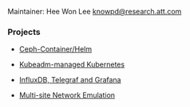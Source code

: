 Maintainer: Hee Won Lee <knowpd@research.att.com>  

### Projects

- [Ceph-Container/Helm](./sds/ceph-docker/examples/helm)

- [Kubeadm-managed Kubernetes](./install-kubeadm)

- [InfluxDB, Telegraf and Grafana](./influxdb-telegraf-grafana)

- [Multi-site Network Emulation](./multisite-netemu)
